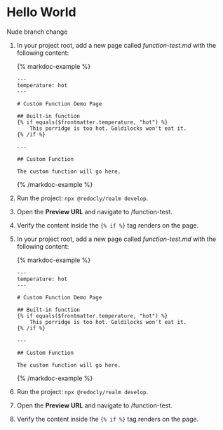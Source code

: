 # Hello World

Nude branch change

1. In your project root, add a new page called _function-test.md_ with the following content:

    {% markdoc-example %}
    ```markdoc
    ---
    temperature: hot
    ---

    # Custom Function Demo Page

    ## Built-in function
    {% if equals($frontmatter.temperature, "hot") %}
        This porridge is too hot. Goldilocks won't eat it.
    {% /if %}

    ---

    ## Custom Function

    The custom function will go here.
    ```
    {% /markdoc-example %}

2. Run the project: `npx @redocly/realm develop`. 

3. Open the **Preview URL** and navigate to /function-test. 

4. Verify the content inside the `{% if %}` tag renders on the page. 








1. In your project root, add a new page called _function-test.md_ with the following content:

    {% markdoc-example %}
    ```
    ---
    temperature: hot
    ---

    # Custom Function Demo Page

    ## Built-in function
    {% if equals($frontmatter.temperature, "hot") %}
        This porridge is too hot. Goldilocks won't eat it.
    {% /if %}

    ---

    ## Custom Function

    The custom function will go here.
    ```
    {% /markdoc-example %}

2. Run the project: `npx @redocly/realm develop`. 

3. Open the **Preview URL** and navigate to /function-test. 

4. Verify the content inside the `{% if %}` tag renders on the page. 
